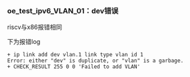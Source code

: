 ### oe_test_ipv6_VLAN_01：dev错误

riscv与x86报错相同

下为报错log

```
+ ip link add dev vlan.1 link type vlan id 1
Error: either "dev" is duplicate, or "vlan" is a garbage.
+ CHECK_RESULT 255 0 0 'Failed to add VLAN'
```

